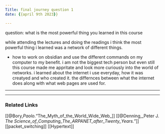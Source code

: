 ```yaml
---
Title: final journey question 1
date: {{april 9th 2023}}

---
```

question: what is the most powerful thing you learned in this course 

while attending the lectures and doing the readings i think the most powerful thing i learned was a network of different things. 
- how to work on obsidian and use the different commands on my computer to my benefit. 
i am not the biggest tech person but even still this course made me appritate and look more curiously into the world of networks. 
i learned about the internet i use everyday, how it was creatyed and who created it. the differnces between what the internet does along with what web pages are used for. 


---


---

### Related Links

[[@Bory,_Paolo._“The_Myth_of_the_World_Wide_Web_]]
[[@Denning,_Peter J. _The Science_of_Computing_The_ARPANET_after_Twenty_Years.”_]]
[[packet_switching]]
[[Hypertext]]